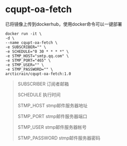# cqupt-oa-fetch

已将镜像上传到dockerhub，使用docker命令可以一键部署

~~~shell
docker run -it \
-d \
--name cqupt-oa-fetch \
-e SUBSCRIBER="" \
-e SCHEDULE="0 30 * * * *" \
-e STMP_HOST="smtp.qq.com" \
-e STMP_PORT="465" \
-e STMP_USER="" \
-e STMP_PASSWORD="" \
arcticrain/cqupt-oa-fetch:1.0
~~~

> SUBSCRIBER 订阅者邮箱
>
> SCHEDULE 执行时间
>
> STMP_HOST stmp邮件服务器地址
>
> STMP_PORT stmp邮件服务器端口
>
> STMP_USER stmp邮件服务器帐号
>
> STMP_PASSWORD stmp邮件服务器密码